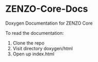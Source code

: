 # ZENZO-Core-Docs
Doxygen Documentation for ZENZO Core

To read the documentation:

1. Clone the repo
2. Visit directory doxygen/html
3. Open up index.html
